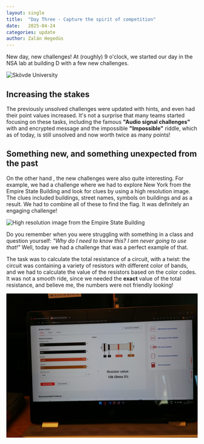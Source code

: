 ```yaml
---
layout: single
title:  "Day Three - Capture the spirit of competition"
date:   2025-04-24
categories: update
author: Zalán Hegedüs
---
```


New day, new challenges! At (roughly) 9 o'clock, we started our day in the NSA lab at building D with a few new challenges.

![Skövde University](/assets/images/day3/skovde-university.jpg)

## Increasing the stakes

The previously unsolved challenges were updated with hints, and even had their point values increased. It's not a surprise that many teams started focusing on these tasks, including the famous **"Audio signal challenges"** with and encrypted message and the impossible **"Impossible"** riddle, which as of today, is still unsolved and now worth twice as many points!

## Something new, and something unexpected from the past

On the other hand , the new challenges were also quite interesting. For example, we had a challenge where we had to explore New York from the Empire State Building and look for clues by using a high resolution image. The clues included buildings, street names, symbols on buildings and as a result. We had to combine all of these to find the flag. It was definitely an engaging challenge!

![High resolution image from the Empire State Building](/assets/images/day3/new-york.jpg)

Do you remember when you were struggling with something in a class and question yourself: *"Why do I need to know this? I am never going to use that!"* Well, today we had a challenge that was a perfect example of that.

The task was to calculate the total resistance of a circuit, with a twist: the circuit was containing a variety of resistors with different color of bands, and we had to calculate the value of the resistors based on the color codes. It was not a smooth ride, since we needed the **exact** value of the total resistance, and believe me, the numbers were not friendly looking!

![Resistor values](/assets/images/day3/resistors.jpg)



